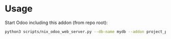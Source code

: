 # Usage

Start Odoo including this addon (from repo root):

```bash
python3 scripts/nix_odoo_web_server.py --db-name mydb --addon project_purchase_link
```
